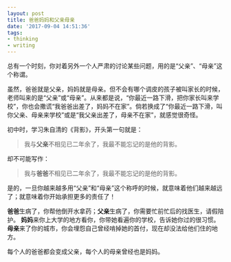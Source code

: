 ```yaml
---
layout: post
title: 爸爸妈妈和父亲母亲
date: '2017-09-04 14:51:36'
tags:
- thinking
- writing
---
```


总有一个时刻，你对着另外一个人严肃的讨论某些问题，用的是“父亲”、“母亲”这个称谓。

虽然，爸爸就是父亲，妈妈就是母亲。但不会有哪个调皮的孩子被叫家长的时候，老师叫来的是“父亲”或“母亲”。从来都是说，“你最近一路下滑，把你家长叫来学校”，你也会撒谎“我爸爸出差了，妈妈不在家”。倘若换成了“你最近一路下滑，叫你父亲、母亲来学校”或是“我父亲出差了，母亲不在家”，就感觉很奇怪。

初中时，学习朱自清的《背影》，开头第一句就是：

> 我与**父亲**不相见已二年余了，我最不能忘记的是他的背影。

却不可能写作：

> 我与**爸爸**不相见已二年余了，我最不能忘记的是他的背影。

是的，一旦你越来越多用“父亲”和“母亲”这个称呼的时候，就意味着他们越来越远了；就意味着你开始承担更多的责任了！

**爸爸**生病了，你帮他倒开水拿药；**父亲**生病了，你需要忙前忙后的找医生，请假陪护。
**妈妈**来你上大学的地方看你，你带她看遍你的学校，告诉她你过的很习惯。**母亲**来了你的城市，你会埋怨自己曾经啃掉她的首付，现在却没法给他们住的地方。

每个人的爸爸都会变成父亲，每个人的母亲曾经也是妈妈。